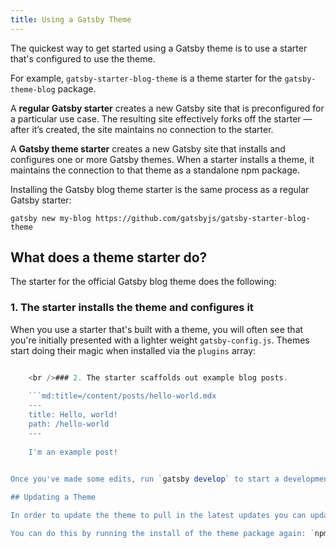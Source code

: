 ```yaml
---
title: Using a Gatsby Theme
---
```


The quickest way to get started using a Gatsby theme is to use a starter that's configured to use the theme.

For example, `gatsby-starter-blog-theme` is a theme starter for the `gatsby-theme-blog` package.

A **regular Gatsby starter** creates a new Gatsby site that is preconfigured for a particular use case. The resulting site effectively forks off the starter — after it’s created, the site maintains no connection to the starter.

A **Gatsby theme starter** creates a new Gatsby site that installs and configures one or more Gatsby themes. When a starter installs a theme, it maintains the connection to that theme as a standalone npm package.

Installing the Gatsby blog theme starter is the same process as a regular Gatsby starter:

```shell
gatsby new my-blog https://github.com/gatsbyjs/gatsby-starter-blog-theme
```

## What does a theme starter do?

The starter for the official Gatsby blog theme does the following:

### 1. The starter installs the theme and configures it

When you use a starter that's built with a theme, you will often see that you're initially presented with a lighter weight `gatsby-config.js`. Themes start doing their magic when installed via the `plugins` array:

```javascript:title=gatsby-config.js module.exports = { plugins: [ { resolve: "gatsby-theme-blog", options: {}, }, ], // Customize your site metadata: siteMetadata: { title: "My Blog Title", author: "My Name", description: "My site description...", siteUrl: "https://www.gatsbyjs.org/", social: [ { name: "twitter", url: "https://twitter.com/gatsbyjs", }, { name: "github", url: "https://github.com/gatsbyjs", }, ], }, }

    <br />### 2. The starter scaffolds out example blog posts.
    
    ```md:title=/content/posts/hello-world.mdx
    ---
    title: Hello, world!
    path: /hello-world
    ---
    
    I'm an example post!
    

Once you've made some edits, run `gatsby develop` to start a development server and view your changes in a browser.

## Updating a Theme

In order to update the theme to pull in the latest updates you can update the `gatsby-theme-blog` version in your site's `package.json`.

You can do this by running the install of the theme package again: `npm install --save gatsby-theme-blog`.